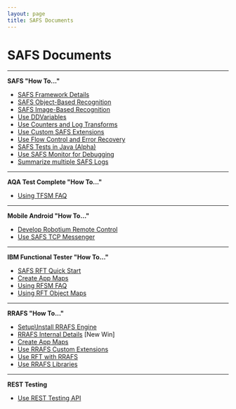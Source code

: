 ```yaml
---
layout: page
title: SAFS Documents
---
```


# SAFS Documents

---

**SAFS "How To..."**

- [SAFS Framework Details](../keyref/JSAFSFrameworkContent.htm)
- [SAFS Object-Based Recognition](../keyref/SAFSComponentRecognition.htm)
- [SAFS Image-Based Recognition](../keyref/SAFSImageBasedRecognition.htm)
- [Use DDVariables](../keyref/UsingDDVariables.htm)
- [Use Counters and Log Transforms](../keyref/UsingCounters.htm)
- [Use Custom SAFS Extensions](../keyref/UsingCustomSAFSExtensions.htm)
- [Use Flow Control and Error Recovery](../keyref/UsingFlowControl.htm)
- [SAFS Tests in Java (Alpha)](../keyref/UsingJSAFS.htm)
- [Use SAFS Monitor for Debugging](../keyref/UsingSAFSMonitor.htm)
- [Summarize multiple SAFS Logs](../keyref/UsingMultiLogResults.htm)

---

**AQA Test Complete "How To..."**

- [Using TFSM FAQ](../keyref/TFSMFAQ.htm)

---

**Mobile Android "How To..."**

- [Develop Robotium Remote Control](../keyref/SAFSRobotiumDevelopment.htm)
- [Use SAFS TCP Messenger](../keyref/UsingSAFSTCPMessenger.htm)

---

**IBM Functional Tester "How To..."**

- [SAFS RFT Quick Start](../keyref/SAFSQuickStart.htm)
- [Create App Maps](../keyref/CreateRFTAppMaps.htm)
- [Using RFSM FAQ](../keyref/RFSMFAQ.htm)
- [Using RFT Object Maps](../keyref/UsingRFTObjectMaps.htm)

---

**RRAFS "How To..."**

- [Setup\Install RRAFS Engine](../keyref/DDEngineSetup.htm)
- [RRAFS Internal Details](../keyref/RRAFS_Details_Index.htm) [New Win] 
- [Create App Maps](../keyref/CreateAppMap.htm)
- [Use RRAFS Custom Extensions](../keyref/UsingCustomExtensions.htm)
- [Use RFT with RRAFS](../keyref/UsingRobotJ.htm)
- [Use RRAFS Libraries](../keyref/SQABasicLibraries.htm)

---

**REST Testing**

- [Use REST Testing API](../keyref/UsingSAFSRestTesting.htm)
